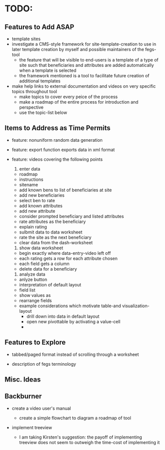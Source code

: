 # TODO:
## Features to Add ASAP
- template sites
- investigate a CMS-style framework for site-template-creation to use in later template creation by myself and possible maintainers of the fegs-tool
  - the feature that will be visible to end-users is a template of a type of site such that beneficiaries and attributes are added automatically when a template is selected
  - the framework mentioned is a tool to facilitate future creation of additional templates
- make help links to external documentation and videos on very specific topics throughout tool
  - make topics to cover every peice of the process
  - make a roadmap of the entire process for introduction and perspective
  - use the topic-list below

## Items to Address as Time Permits
- feature: nonuniform random data generation

- feature: export function exports data in xml format

- feature: videos covering the following points
  1. enter data
    - roadmap
    - instructions
    - sitename
    - add known bens to list of beneficiaries at site
    - add new beneficiaries
    - select ben to rate
    - add known attributes
    - add new attribute
    - consider prompted beneficiary and listed attributes
    - rate attributes as the beneficiary
    - explain rating
    - sulbmit data to data worksheet
    - rate the site as the next beneficiary
    - clear data from the dash-worksheet
  1. show data worksheet
    - begin exactly where data-entry-video left off
    - each rating gets a row for each attribute chosen
    - each field gets a column
    - delete data for a beneficiary
  1. analyze data
    - anlyze button
    - interpretation of default layout
    - field list
    - show values as
    - rearrange fields
    - example considerations which motivate table-and visualization-layout
      - drill down into data in default layout
      - open new pivottable by activating a value-cell
      - 

## Features to Explore
- tabbed/paged format instead of scrolling through a worksheet

- description of fegs terminology

## Misc. Ideas

## Backburner
- create a video user's manual
  - create a simple flowchart to diagram a roadmap of tool

- implement treeview
  - I am taking Kirsten's suggestion: the payoff of implementing treeview does not seem to outweigh the time-cost of implementing it


